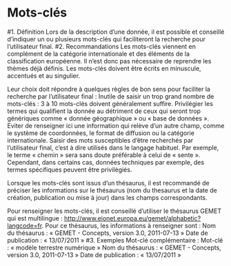 
<!-- Begin @data_keywords.md -->

# Mots-clés
#1. Définition
Lors de la description d’une donnée, il est possible et conseillé d’indiquer un ou plusieurs mots-clés qui faciliteront la recherche pour l’utilisateur final.
#2. Recommandations
Les mots-clés viennent en complément de la catégorie internationale et des éléments de la classification européenne. Il n’est donc pas nécessaire de reprendre les thèmes déjà définis.
Les mots-clés doivent être écrits en minuscule, accentués et au singulier.

Leur choix doit répondre à quelques règles de bon sens pour faciliter la recherche par l’utilisateur final :
Inutile de saisir un trop grand nombre de mots-clés : 3 à 10 mots-clés doivent généralement suffire.
Privilégier les termes qui qualifient la donnée au détriment de ceux qui seront trop génériques comme « donnée géographique » ou « base de données ».
Eviter de renseigner ici une information qui relève d’un autre champ, comme le système de coordonnées, le format de diffusion ou la catégorie internationale.
Saisir des mots susceptibles d’être recherchés par l’utilisateur final, c’est à dire utilisés dans le langage habituel. Par exemple, le terme « chemin » sera sans doute préférable à celui de « sente ». Cependant, dans certains cas, données techniques par exemple, des termes spécifiques peuvent être privilégiés.

Lorsque les mots-clés sont issus d’un thésaurus, il est recommandé de préciser les informations sur le thésaurus (nom du thesaurus et la date de création, publication ou mise à jour) dans les champs correspondants.

Pour renseigner les mots-clés, il est conseillé d’utiliser le thésaurus GEMET qui est multilingue :  http://www.eionet.europa.eu/gemet/alphabetic?langcode=fr.
Pour ce thésaurus, les informations à renseigner sont :
Nom du thésaurus : « GEMET - Concepts, version 3.0, 2011-07-13 »
Date de publication : « 13/07/2011 »
#3. Exemples
Mot-clé complémentaire :
Mot-clé : « modèle terrestre numérique »
Nom du thésaurus : « GEMET - Concepts, version 3.0, 2011-07-13 »
Date de publication : « 13/07/2011 »

<!-- End @data_keywords.md -->

